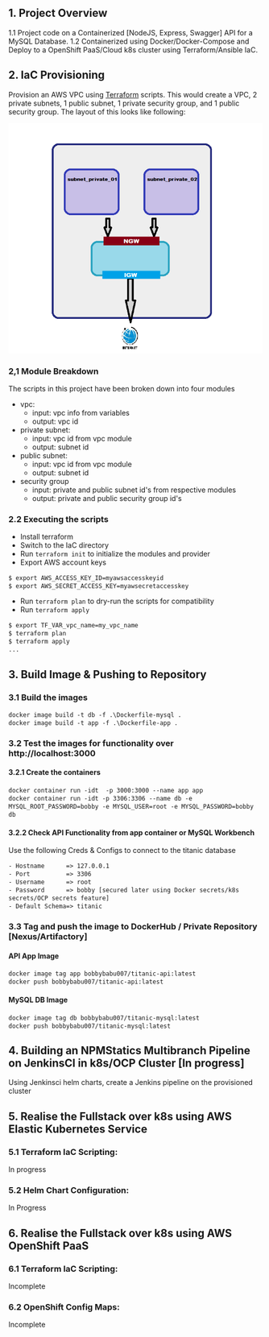 ## 1. Project Overview

1.1 Project code on a Containerized [NodeJS, Express, Swagger] API for a MySQL Database.
1.2 Containerized using Docker/Docker-Compose and Deploy to a OpenShift PaaS/Cloud k8s cluster using Terraform/Ansible IaC. 

## 2. IaC Provisioning

Provision an AWS VPC using [Terraform](https://www.terraform.io/) scripts. This would create a VPC, 2 private subnets, 1 public subnet, 1 private security group, and 1 public security group. The layout of this looks like following:

![VPC Layout](IaC/static/layout.png)

### 2,1 Module Breakdown

The scripts in this project have been broken down into four modules
- vpc:
    - input: vpc info from variables
    - output: vpc id
- private subnet:
    - input: vpc id from vpc module
    - output: subnet id
- public subnet:
    - input: vpc id from vpc module
    - output: subnet id
- security group
    - input: private and public subnet id's from respective modules
    - output: private and public security group id's

### 2.2 Executing the scripts

- Install terraform
- Switch to the IaC directory
- Run `terraform init` to initialize the modules and provider
- Export AWS account keys

```
$ export AWS_ACCESS_KEY_ID=myawsaccesskeyid
$ export AWS_SECRET_ACCESS_KEY=myawsecretaccesskey
```
- Run `terraform plan` to dry-run the scripts for compatibility
- Run `terraform apply`

```
$ export TF_VAR_vpc_name=my_vpc_name
$ terraform plan
$ terraform apply
... 
```

## 3. Build Image & Pushing to Repository

### 3.1 Build the images 

```
docker image build -t db -f .\Dockerfile-mysql .
docker image build -t app -f .\Dockerfile-app .
```
### 3.2 Test the images for functionality over http://localhost:3000

#### 3.2.1 Create the containers

```
docker container run -idt  -p 3000:3000 --name app app
docker container run -idt -p 3306:3306 --name db -e MYSQL_ROOT_PASSWORD=bobby -e MYSQL_USER=root -e MYSQL_PASSWORD=bobby db
```

#### 3.2.2 Check API Functionality from app container or MySQL Workbench

Use the following Creds & Configs to connect to the titanic database 
```
- Hostname      => 127.0.0.1
- Port          => 3306
- Username      => root
- Password      => bobby [secured later using Docker secrets/k8s secrets/OCP secrets feature]
- Default Schema=> titanic
```

### 3.3 Tag and push the image to DockerHub / Private Repository [Nexus/Artifactory] 

#### API App Image
```
docker image tag app bobbybabu007/titanic-api:latest
docker push bobbybabu007/titanic-api:latest
```
#### MySQL DB Image
```
docker image tag db bobbybabu007/titanic-mysql:latest
docker push bobbybabu007/titanic-mysql:latest
```

## 4. Building an NPMStatics Multibranch Pipeline on JenkinsCI in k8s/OCP Cluster [In progress]

Using Jenkinsci helm charts, create a Jenkins pipeline on the provisioned cluster


## 5. Realise the Fullstack over k8s using AWS Elastic Kubernetes Service

### 5.1 Terraform IaC Scripting: 
In progress 

### 5.2 Helm Chart Configuration: 
In Progress

## 6. Realise the Fullstack over k8s using AWS OpenShift PaaS 

### 6.1 Terraform IaC Scripting: 
Incomplete 

### 6.2 OpenShift Config Maps: 
Incomplete 
